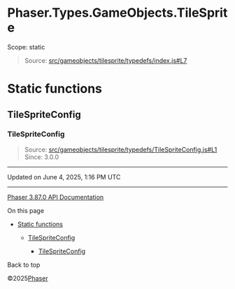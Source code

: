 # Phaser.Types.GameObjects.TileSprite

Scope:
static

> Source: [src/gameobjects/tilesprite/typedefs/index.js#L7](https://github.com/phaserjs/phaser/blob/v3.87.0/src/gameobjects/tilesprite/typedefs/index.js#L7)

# Static functions

## TileSpriteConfig

### TileSpriteConfig

> Source: [src/gameobjects/tilesprite/typedefs/TileSpriteConfig.js#L1](https://github.com/phaserjs/phaser/blob/v3.87.0/src/gameobjects/tilesprite/typedefs/TileSpriteConfig.js#L1)  
> Since: 3.0.0

---

Updated on June 4, 2025, 1:16 PM UTC

---

[Phaser 3.87.0 API Documentation](../../index.md)

On this page

* [Static functions](#static-functions)

  + [TileSpriteConfig](#tilespriteconfig)

    - [TileSpriteConfig](#tilespriteconfig-1)

Back to top

©2025[Phaser](https://docs.phaser.io)